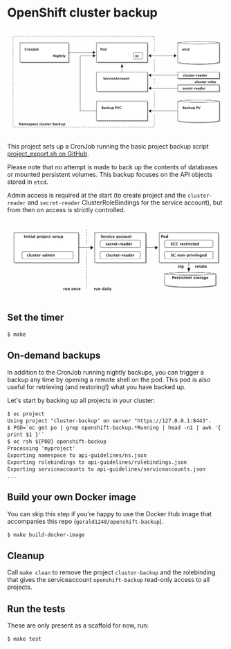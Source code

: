 # OpenShift cluster backup

![Overview of openshift-backup](ditaa/backup-restore.png)

This project sets up a CronJob running the basic project backup script [project_export.sh on GitHub](https://raw.githubusercontent.com/openshift/openshift-ansible-contrib/master/reference-architecture/day2ops/scripts/project_export.sh).

Please note that no attempt is made to back up the contents of databases or mounted persistent volumes. This backup focuses on the API objects stored in `etcd`.

Admin access is required at the start (to create project and the `cluster-reader` and `secret-reader` ClusterRoleBindings for the service account), but from then on access is strictly controlled.

![Permissions](ditaa/permissions.png)

## Set the timer 
```
$ make
```

## On-demand backups
In addition to the CronJob running nightly backups, you can trigger a backup any time by opening a remote shell on the pod. This pod is also useful for retrieving (and restoring!) what you have backed up.

Let's start by backing up all projects in your cluster:

```
$ oc project
Using project "cluster-backup" on server "https://127.0.0.1:8443".
$ POD=`oc get po | grep openshift-backup.*Running | head -n1 | awk '{ print $1 }'`
$ oc rsh ${POD} openshift-backup
Processing 'myproject'
Exporting namespace to api-guidelines/ns.json
Exporting rolebindings to api-guidelines/rolebindings.json
Exporting serviceaccounts to api-guidelines/serviceaccounts.json
...
```

## Build your own Docker image
You can skip this step if you're happy to use the Docker Hub image that accompanies this repo (`gerald1248/openshift-backup`).

```
$ make build-docker-image
```

## Cleanup
Call `make clean` to remove the project `cluster-backup` and the rolebinding that gives the serviceaccount `openshift-backup` read-only access to all projects.

## Run the tests
These are only present as a scaffold for now, run:
```
$ make test
```
